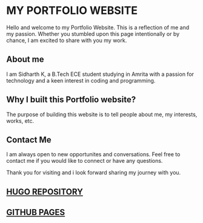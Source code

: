 # MY PORTFOLIO WEBSITE
Hello and welcome to my Portfolio Website. This is a reflection of me and my passion. Whether you stumbled upon this page intentionally or by chance, I am excited to share with you my work.

## About me

I am Sidharth K, a B.Tech ECE student studying in Amrita with a passion for technology and a keen interest in coding and programming.

## Why I built this Portfolio website?

The purpose of building this website is to tell people about me, my interests, works, etc.

## Contact Me

I am always open to new opportunites and conversations. Feel free to contact me if you would like to connect or have any questions.

Thank you for visiting and i look forward sharing my journey with you.

## [HUGO REPOSITORY](https://github.com/sidharth256/portfolio.github.io)

## [GITHUB PAGES](https://sidharth256.github.io/portfolio.github.io)

